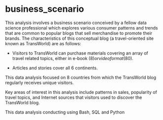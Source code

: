 # business_scenario

This analysis involves a business scenario conceived by a fellow data science professional which explores various consumer patterns and trends that are common to popular blogs that sell merchandise to promote their brands.  The characteristics of this conceptual blog (a travel-oriented site known as TransWorld) are as follows:

* Visitors to TransWorld can purchase materials covering an array of travel related topics, either in 
  e-book ($8) or video format ($80).

* Articles and stories cover all 6 continents.

This data analysis focused on 8 countries from which the TransWorld blog regularly receives unique visitors.

Key areas of interest in this analysis include patterns in sales, popularity of travel topics, and Internet sources that visitors used to discover the TransWorld blog.

This data analysis conducting using Bash, SQL and Python
